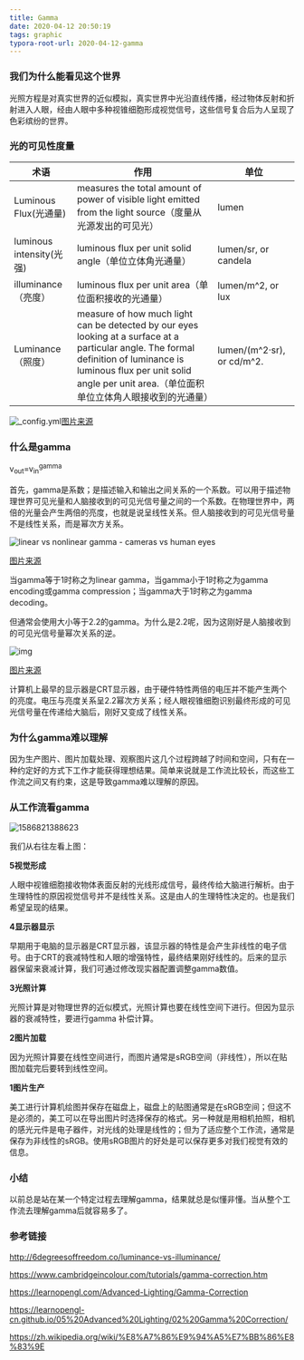 ```yaml
---
title: Gamma
date: 2020-04-12 20:50:19
tags: graphic
typora-root-url: 2020-04-12-gamma
---
```


### 我们为什么能看见这个世界

光照方程是对真实世界的近似模拟，真实世界中光沿直线传播，经过物体反射和折射进入人眼，经由人眼中多种视锥细胞形成视觉信号，这些信号复合后为人呈现了色彩缤纷的世界。

### 光的可见性度量

| 术语                     | 作用                                                         | 单位                       |
| ------------------------ | ------------------------------------------------------------ | -------------------------- |
| Luminous Flux(光通量)    | measures the total amount of power of visible light emitted from the light source（度量从光源发出的可见光） | lumen                      |
| luminous intensity(光强) | luminous flux per unit solid angle（单位立体角光通量）       | lumen/sr, or candela       |
| illuminance（亮度）      | luminous flux per unit area（单位面积接收的光通量）          | lumen/m^2, or lux          |
| Luminance（照度）        | measure of how much light can be detected by our eyes looking at a surface at a particular angle. The formal definition of luminance is luminous flux per unit solid angle per unit area.（单位面积单位立体角人眼接收到的光通量） | lumen/(m^2·sr), or cd/m^2. |

![_config.yml](/luminance6.png)[图片来源](http://6degreesoffreedom.co/images/luminance6.png)

### 什么是gamma

v<sub>out</sub>=v<sub>in</sub><sup>gamma</sup>

首先，gamma是系数；是描述输入和输出之间关系的一个系数。可以用于描述物理世界可见光量和人脑接收到的可见光信号量之间的一个系数。在物理世界中，两倍的光量会产生两倍的亮度，也就是说呈线性关系。但人脑接收到的可见光信号量不是线性关系，而是幂次方关系。

![linear vs nonlinear gamma - cameras vs human eyes](https://cdn.cambridgeincolour.com/images/tutorials/gamma_chart1e.png)

[图片来源](https://cdn.cambridgeincolour.com/images/tutorials/gamma_chart1e.png)

当gamma等于1时称之为linear gamma，当gamma小于1时称之为gamma encoding或gamma compression；当gamma大于1时称之为gamma decoding。

但通常会使用大小等于2.2的gamma。为什么是2.2呢，因为这刚好是人脑接收到的可见光信号量幂次关系的逆。

![img](https://learnopengl-cn.github.io/img/05/02/gamma_correction_gamma_curves.png)

[图片来源](https://learnopengl-cn.github.io/img/05/02/gamma_correction_gamma_curves.png)

计算机上最早的显示器是CRT显示器，由于硬件特性两倍的电压并不能产生两个的亮度。电压与亮度关系呈2.2幂次方关系；经人眼视锥细胞识别最终形成的可见光信号量在传递给大脑后，刚好又变成了线性关系。

### 为什么gamma难以理解

因为生产图片、图片加载处理、观察图片这几个过程跨越了时间和空间，只有在一种约定好的方式下工作才能获得理想结果。简单来说就是工作流比较长，而这些工作流之间又有约束，这是导致gamma难以理解的原因。

### 从工作流看gamma

![1586821388623](/1586820052900.png)

我们从右往左看上图：

**5视觉形成**

人眼中视锥细胞接收物体表面反射的光线形成信号，最终传给大脑进行解析。由于生理特性的原因视觉信号并不是线性关系。这是由人的生理特性决定的。也是我们希望呈现的结果。

**4显示器显示**

早期用于电脑的显示器是CRT显示器，该显示器的特性是会产生非线性的电子信号。由于CRT的衰减特性和人眼的增强特性，最终结果刚好线性的。后来的显示器保留来衰减计算，我们可通过修改现实器配置调整gamma数值。

**3光照计算**

光照计算是对物理世界的近似模式，光照计算也要在线性空间下进行。但因为显示器的衰减特性，要进行gamma 补偿计算。

**2图片加载**

因为光照计算要在线性空间进行，而图片通常是sRGB空间（非线性），所以在贴图加载完后要转到线性空间。

**1图片生产**

美工进行计算机绘图并保存在磁盘上，磁盘上的贴图通常是在sRGB空间；但这不是必须的，美工可以在导出图片时选择保存的格式。另一种就是用相机拍照，相机的感光元件是电子器件，对光线的处理是线性的；但为了适应整个工作流，通常是保存为非线性的sRGB。使用sRGB图片的好处是可以保存更多对我们视觉有效的信息。

### 小结

以前总是站在某一个特定过程去理解gamma，结果就总是似懂非懂。当从整个工作流去理解gamma后就容易多了。

### 参考链接

<http://6degreesoffreedom.co/luminance-vs-illuminance/>

<https://www.cambridgeincolour.com/tutorials/gamma-correction.htm>

<https://learnopengl.com/Advanced-Lighting/Gamma-Correction>

<https://learnopengl-cn.github.io/05%20Advanced%20Lighting/02%20Gamma%20Correction/>

<https://zh.wikipedia.org/wiki/%E8%A7%86%E9%94%A5%E7%BB%86%E8%83%9E>

